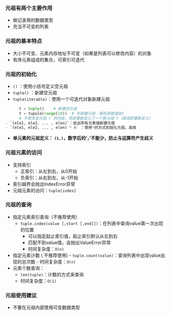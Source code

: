 ### 元祖有两个主要作用
- 做记录用的数据类型
- 充当不可变的列表

### 元祖的基本特点
- 大小不可变、元素内存地址不可变（如果是列表可以修改内容）的对象
- 有序元素组成的集合，可索引可迭代

### 元祖的初始化
- `()` ：使用小括号定义空元祖
- `tuple()` ：新建空元祖
- `tuple(iterable)`：使用一个可迭代对象新建元祖

```Python 
      t = tuple()    # 新建空元祖
      t = tupule(range(10))  # 先新建元祖，再将其赋值给t
      # 不是改变元祖 t 的内容，而是重新定义了一个新元祖 t（赋值即重新定义）
- `(ele1, ele2, ... , elen)`：给出所有元素值新建元祖
- `(ele1, ele2, ... , elen) * n` ：使用*的方式初始化元祖，高效
```
- **单元素的元祖定义： `(1,)`，数字后的‘，’不能少，防止与运算符产生歧义**


### 元祖元素的访问
- 支持索引
  - 正索引：从左到右，从0开始
  - 负索引：从右到左，从-1开始
- 索引越界会抛出IndexError异常
- 元祖元素的访问：`tuple[index]`

### 元祖的查询
- 指定元素索引查询（不推荐使用）
    - `tuple.index(value [,start [,end]])`：在列表中查询value第一次出现的位置
      - 可以指定起止索引值，起止索引默认从左到右
      - 匹配不到value值，会抛出ValueError异常
      - 时间复杂度：`O(n)` 
- 指定元素计数 ( 不推荐使用)
      - `tuple.count(value)`：查询列表中出现value出现的总次数
      - 时间复杂度：`O(n)`
- 元素个数查询：
  - `len(tuple)`：计数的方式来查询
  - 时间复杂度：`O(1)`

### 元祖使用建议
- 不要在元祖内部使用可变数据类型